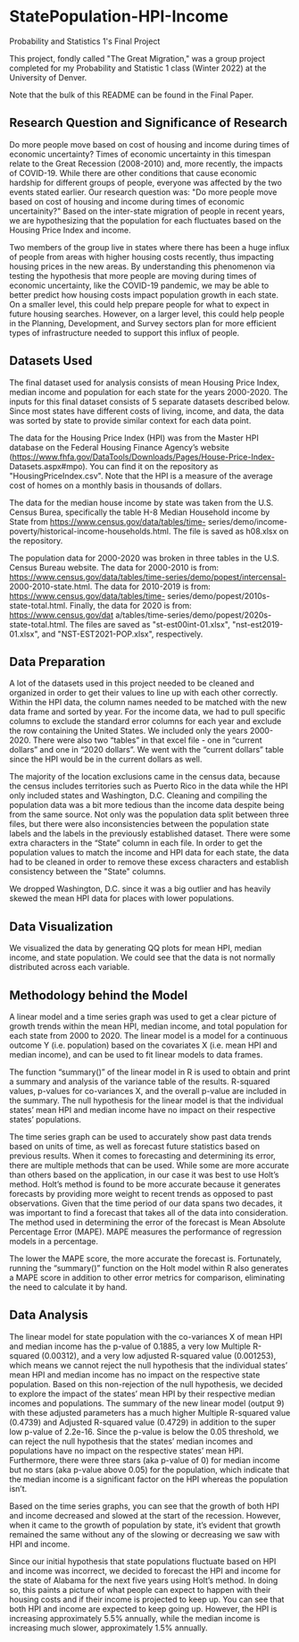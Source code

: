# StatePopulation-HPI-Income
Probability and Statistics 1's Final Project

This project, fondly called "The Great Migration," was a group project completed for my Probability and Statistic 1 class (Winter 2022) at the University of Denver. 

Note that the bulk of this README can be found in the Final Paper. 

## Research Question and Significance of Research
Do more people move based on cost of housing and income during times of economic uncertainty? Times of economic uncertainty in this timespan relate to the Great Recession (2008-2010) and, more recently, the impacts of COVID-19. While there are other conditions that cause economic hardship for different groups of people, everyone was affected by the two events stated earlier. Our research question was: "Do more people move based on cost of housing and income during times of economic uncertainity?" Based on the inter-state migration of people in recent years, we are hypothesizing that the population for each fluctuates based on the Housing Price Index and income. 

Two members of the group live in states where there has been a huge influx of people from areas with higher housing costs recently, thus impacting housing prices in the new areas. By understanding this phenomenon via testing the hypothesis that more people are moving during times of economic uncertainty, like the COVID-19 pandemic, we may be able to better predict how housing costs impact population growth in each state. On a smaller level, this could help prepare people for what to expect in future housing searches. However, on a larger level, this could help people in the Planning, Development, and Survey sectors plan for more efficient types of infrastructure needed to support this influx of people.

## Datasets Used
The final dataset used for analysis consists of mean Housing Price Index, median income and population for each state for the years 2000-2020. The inputs for this final dataset consists of 5 separate datasets described below. Since most states have different costs of living, income, and data, the data was sorted by state to provide similar context for each data point.

The data for the Housing Price Index (HPI) was from the Master HPI database on the Federal Housing Finance Agency’s website (https://www.fhfa.gov/DataTools/Downloads/Pages/House-Price-Index- Datasets.aspx#mpo). You can find it on the repository as "HousingPriceIndex.csv". Note that the HPI is a measure of the average cost of homes on a monthly basis in thousands of dollars.

The data for the median house income by state was taken from the U.S. Census Burea, specifically the table H-8 Median Household income by State from https://www.census.gov/data/tables/time- series/demo/income-poverty/historical-income-households.html. The file is saved as h08.xlsx on the repository. 

The population data for 2000-2020 was broken in three tables in the U.S. Census Bureau website. The data for 2000-2010 is from: https://www.census.gov/data/tables/time-series/demo/popest/intercensal- 2000-2010-state.html. The data for 2010-2019 is from: https://www.census.gov/data/tables/time- series/demo/popest/2010s-state-total.html. Finally, the data for 2020 is from: https://www.census.gov/dat a/tables/time-series/demo/popest/2020s-state-total.html. The files are saved as "st-est00int-01.xlsx", "nst-est2019-01.xlsx", and "NST-EST2021-POP.xlsx", respectively. 

## Data Preparation
A lot of the datasets used in this project needed to be cleaned and organized in order to get their values to line up with each other correctly. Within the HPI data, the column names needed to be matched with the new data frame and sorted by year. For the income data, we had to pull specific columns to exclude the standard error columns for each year and exclude the row containing the United States. We included only the years 2000-2020. There were also two “tables” in that excel file - one in “current dollars” and one in “2020 dollars”. We went with the “current dollars” table since the HPI would be in the current dollars as well.

The majority of the location exclusions came in the census data, because the census includes territories such as Puerto Rico in the data while the HPI only included states and Washington, D.C. Cleaning and compiling the population data was a bit more tedious than the income data despite being from the same source. Not only was the population data split between three files, but there were also inconsistencies between the population state labels and the labels in the previously established dataset. There were some extra characters in the “State” column in each file. In order to get the population values to match the income and HPI data for each state, the data had to be cleaned in order to remove these excess characters and establish consistency between the "State" columns.

We dropped Washington, D.C. since it was a big outlier and has heavily skewed the mean HPI data for places with lower populations. 

## Data Visualization
We visualized the data by generating QQ plots for mean HPI, median income, and state population. We could see that the data is not normally distributed across each variable.

## Methodology behind the Model
A linear model and a time series graph was used to get a clear picture of growth trends within the mean HPI, median income, and total population for each state from 2000 to 2020. The linear model is a model for a continuous outcome Y (i.e. population) based on the covariates X (i.e. mean HPI and median income), and can be used to fit linear models to data frames. 

The function “summary()” of the linear model in R is used to obtain and print a summary and analysis of the variance table of the results. R-squared values, p-values for co-variances X, and the overall p-value are included in the summary. The null hypothesis for the linear model is that the individual states’ mean HPI and median income have no impact on their respective states’ populations.

The time series graph can be used to accurately show past data trends based on units of time, as well as forecast future statistics based on previous results. When it comes to forecasting and determining its error, there are multiple methods that can be used. While some are more accurate than others based on the application, in our case it was best to use Holt’s method. Holt’s method is found to be more accurate because it generates forecasts by providing more weight to recent trends as opposed to past observations. Given that the time period of our data spans two decades, it was important to find a forecast that takes all of the data into consideration. The method used in determining the error of the forecast is Mean Absolute Percentage Error (MAPE). MAPE measures the performance of regression models in a percentage.

The lower the MAPE score, the more accurate the forecast is. Fortunately, running the “summary()” function on the Holt model within R also generates a MAPE score in addition to other error metrics for comparison, eliminating the need to calculate it by hand.

## Data Analysis
The linear model for state population with the co-variances X of mean HPI and median income has the p-value of 0.1885, a very low Multiple R-squared (0.00312), and a very low adjusted R-squared value (0.001253), which means we cannot reject the null hypothesis that the individual states’ mean HPI and median income has no impact on the respective state population. Based on this non-rejection of the null hypothesis, we decided to explore the impact of the states’ mean HPI by their respective median incomes and populations. The summary of the new linear model (output 9) with these adjusted parameters has a much higher Multiple R-squared value (0.4739) and Adjusted R-squared value (0.4729) in addition to the super low p-value of 2.2e-16. Since the p-value is below the 0.05 threshold, we can reject the null hypothesis that the states’ median incomes and populations have no impact on the respective states’ mean HPI. Furthermore, there were three stars (aka p-value of 0) for median income but no stars (aka p-value above 0.05) for the population, which indicate that the median income is a significant factor on the HPI whereas the population isn’t.

Based on the time series graphs, you can see that the growth of both HPI and income decreased and slowed at the start of the recession. However, when it came to the growth of population by state, it’s evident that growth remained the same without any of the slowing or decreasing we saw with HPI and income.

Since our initial hypothesis that state populations fluctuate based on HPI and income was incorrect, we decided to forecast the HPI and income for the state of Alabama for the next five years using Holt’s method. In doing so, this paints a picture of what people can expect to happen with their housing costs and if their income is projected to keep up. You can see that both HPI and income are expected to keep going up. However, the HPI is increasing approximately 5.5% annually, while the median income is increasing much slower, approximately 1.5% annually.
